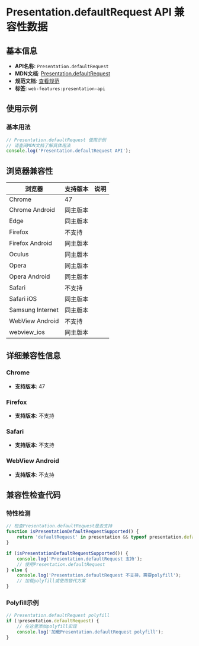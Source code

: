 # Presentation.defaultRequest API 兼容性数据

## 基本信息

- **API名称**: `Presentation.defaultRequest`
- **MDN文档**: [Presentation.defaultRequest](https://developer.mozilla.org/docs/Web/API/Presentation/defaultRequest)
- **规范文档**: [查看规范](https://w3c.github.io/presentation-api/#dom-presentation-defaultrequest)
- **标签**: `web-features:presentation-api`

## 使用示例

### 基本用法

```javascript
// Presentation.defaultRequest 使用示例
// 请查阅MDN文档了解具体用法
console.log('Presentation.defaultRequest API');
```

## 浏览器兼容性

| 浏览器 | 支持版本 | 说明 |
|--------|----------|------|
| Chrome | 47 |  |
| Chrome Android | 同主版本 |  |
| Edge | 同主版本 |  |
| Firefox | 不支持 |  |
| Firefox Android | 同主版本 |  |
| Oculus | 同主版本 |  |
| Opera | 同主版本 |  |
| Opera Android | 同主版本 |  |
| Safari | 不支持 |  |
| Safari iOS | 同主版本 |  |
| Samsung Internet | 同主版本 |  |
| WebView Android | 不支持 |  |
| webview_ios | 同主版本 |  |

## 详细兼容性信息

### Chrome

- **支持版本**: 47

### Firefox

- **支持版本**: 不支持

### Safari

- **支持版本**: 不支持

### WebView Android

- **支持版本**: 不支持

## 兼容性检查代码

### 特性检测

```javascript
// 检查Presentation.defaultRequest是否支持
function isPresentationDefaultRequestSupported() {
    return 'defaultRequest' in presentation && typeof presentation.defaultRequest === 'function';
}

if (isPresentationDefaultRequestSupported()) {
    console.log('Presentation.defaultRequest 支持');
    // 使用Presentation.defaultRequest
} else {
    console.log('Presentation.defaultRequest 不支持，需要polyfill');
    // 加载polyfill或使用替代方案
}
```

### Polyfill示例

```javascript
// Presentation.defaultRequest polyfill
if (!presentation.defaultRequest) {
    // 在这里添加polyfill实现
    console.log('加载Presentation.defaultRequest polyfill');
}
```

